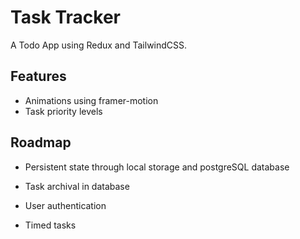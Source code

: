 # Task Tracker

A Todo App using Redux and TailwindCSS.

## Features

- Animations using framer-motion
- Task priority levels

## Roadmap

- Persistent state through local storage and postgreSQL database

- Task archival in database

- User authentication

- Timed tasks
